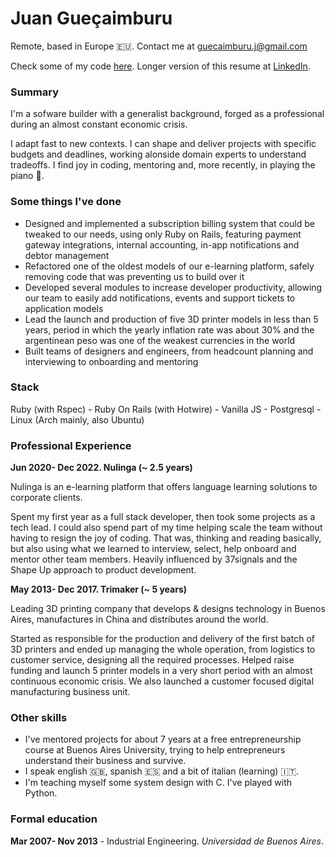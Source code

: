 # Juan Gueçaimburu
Remote, based in Europe :eu:. Contact me at [guecaimburu.j@gmail.com](mailto:guecaimburu.j@gmail.com)

Check some of my code [here](https://www.github.com/jguecaimburu). Longer version of this resume at [LinkedIn](https://www.linkedin.com/in/guecaimburuj/).

### Summary

I'm a sofware builder with a generalist background, forged as a professional during an almost constant economic crisis.

I adapt fast to new contexts. I can shape and deliver projects with specific budgets and deadlines, working alonside domain experts to understand tradeoffs. I find joy in coding, mentoring and, more recently, in playing the piano :musical_keyboard:.

### Some things I've done

- Designed and implemented a subscription billing system that could be tweaked to our needs, using only Ruby on Rails, featuring payment gateway integrations, internal accounting, in-app notifications and debtor management
- Refactored one of the oldest models of our e-learning platform, safely removing code that was preventing us to build over it
- Developed several modules to increase developer productivity, allowing our team to easily add notifications, events and support tickets to application models
- Lead the launch and production of five 3D printer models in less than 5 years, period in which the yearly inflation rate was about 30% and the argentinean peso was one of the weakest currencies in the world 
- Built teams of designers and engineers, from headcount planning and interviewing to onboarding and mentoring

### Stack

Ruby (with Rspec) - Ruby On Rails (with Hotwire) - Vanilla JS - Postgresql - Linux (Arch mainly, also Ubuntu)

### Professional Experience

**Jun 2020- Dec 2022. Nulinga (~ 2.5 years)**

Nulinga is an e-learning platform that offers language learning solutions to corporate clients.

Spent my first year as a full stack developer, then took some projects as a tech lead. I could also spend part of my time helping scale the team without having to resign the joy of coding. That was, thinking and reading basically, but also using what we learned to interview, select, help onboard and mentor other team members. Heavily influenced by 37signals and the Shape Up approach to product development.

**May 2013- Dec 2017. Trimaker (~ 5 years)**

Leading 3D printing company that develops & designs technology in Buenos Aires, manufactures in China and distributes around the world.

Started as responsible for the production and delivery of the first batch of 3D printers and ended up managing the whole operation, from logistics to customer service, designing all the required processes. Helped raise funding and launch 5 printer models in a very short period with an almost continuous economic crisis. We also launched a customer focused digital manufacturing business unit.

### Other skills

- I've mentored projects for about 7 years at a free entrepreneurship course at Buenos Aires University, trying to help entrepreneurs understand their business and survive.
- I speak english :gb:, spanish :es: and a bit of italian (learning) :it:.
- I'm teaching myself some system design with C. I've played with Python.

### Formal education

**Mar 2007- Nov 2013** - Industrial Engineering. *Universidad de Buenos Aires*.

<!-- ### Last updated: January 2023 -->


